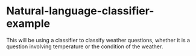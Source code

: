 # Natural-language-classifier-example
This will be using a classifier to classify weather questions, whether it is a question involving temperature or the condition of the weather.
